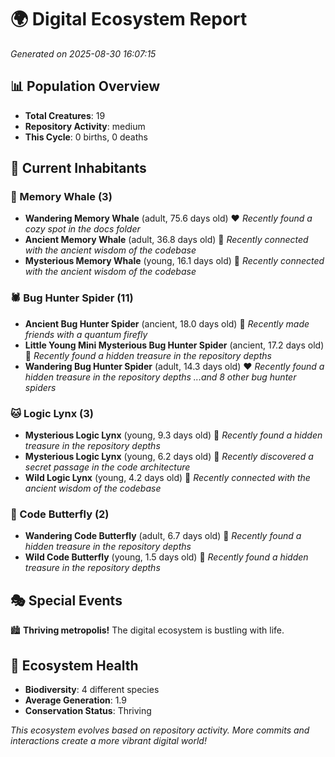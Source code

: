 # 🌍 Digital Ecosystem Report
*Generated on 2025-08-30 16:07:15*

## 📊 Population Overview
- **Total Creatures**: 19
- **Repository Activity**: medium
- **This Cycle**: 0 births, 0 deaths

## 👥 Current Inhabitants

### 🐋 Memory Whale (3)
- **Wandering Memory Whale** (adult, 75.6 days old) ❤️
  *Recently found a cozy spot in the docs folder*
- **Ancient Memory Whale** (adult, 36.8 days old) 💛
  *Recently connected with the ancient wisdom of the codebase*
- **Mysterious Memory Whale** (young, 16.1 days old) 💚
  *Recently connected with the ancient wisdom of the codebase*

### 🕷️ Bug Hunter Spider (11)
- **Ancient Bug Hunter Spider** (ancient, 18.0 days old) 💛
  *Recently made friends with a quantum firefly*
- **Little Young Mini Mysterious Bug Hunter Spider** (ancient, 17.2 days old) 💛
  *Recently found a hidden treasure in the repository depths*
- **Wandering Bug Hunter Spider** (adult, 14.3 days old) ❤️
  *Recently found a hidden treasure in the repository depths*
  *...and 8 other bug hunter spiders*

### 🐱 Logic Lynx (3)
- **Mysterious Logic Lynx** (young, 9.3 days old) 💚
  *Recently found a hidden treasure in the repository depths*
- **Mysterious Logic Lynx** (young, 6.2 days old) 💚
  *Recently discovered a secret passage in the code architecture*
- **Wild Logic Lynx** (young, 4.2 days old) 💚
  *Recently connected with the ancient wisdom of the codebase*

### 🦋 Code Butterfly (2)
- **Wandering Code Butterfly** (adult, 6.7 days old) 💚
  *Recently found a hidden treasure in the repository depths*
- **Wild Code Butterfly** (young, 1.5 days old) 💚
  *Recently found a hidden treasure in the repository depths*

## 🎭 Special Events

🏙️ **Thriving metropolis!** The digital ecosystem is bustling with life.

## 🔬 Ecosystem Health
- **Biodiversity**: 4 different species
- **Average Generation**: 1.9
- **Conservation Status**: Thriving

*This ecosystem evolves based on repository activity. More commits and interactions create a more vibrant digital world!*
